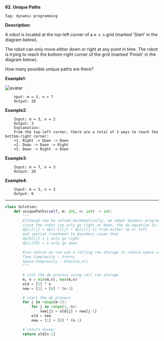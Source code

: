 **62. Unique Paths**

```Tag: dynamic programming```

**Description:**

A robot is located at the top-left corner of a ```m x n``` grid (marked 'Start' in the diagram below).

The robot can only move either down or right at any point in time. The robot is trying to reach the bottom-right corner of the grid (marked 'Finish' in the diagram below).

How many possible unique paths are there?

**Example1**:

![avatar](Fig/62-E1.png)

        nput: m = 3, n = 7
        Output: 28
        
**Example2**:

        Input: m = 3, n = 2
        Output: 3
        Explanation:
        From the top-left corner, there are a total of 3 ways to reach the bottom-right corner:
        +1. Right -> Down -> Down
        +2. Down -> Down -> Right
        +3. Down -> Right -> Down

**Example3**:

        Input: m = 7, n = 3
        Output: 28
        
**Example4**:

        Input: m = 3, n = 3
        Output: 6
        
-----------

```python
class Solution:
    def uniquePaths(self, m: int, n: int) -> int:
        """
        Although can be solved mathematically, we adopt dynamic programming here
        since the robot can only go right or down, the dp equation is:
        dp[i][j] = dp[i-1][j] + dp[i][j-1] from either up or left
        and special treatment to boundary cases that
        dp[0][j] = 1 only go right
        dp[i][0] = 1 only go down
        
        Also notice we can use a rolling row storage to reduce space complexity
        Time Complexity : O(m*n)
        Space Complexity : O(min(m,n))
        """
        
        # init the dp process using roll row storage
        m, n = min(m,n), max(m,n)
        old = [1] * n
        new = [1] + [0] * (n-1)
        
        # start the dp process
        for i in range(m-1):
            for j in range(1, n):
                new[j] = old[j] + new[j-1]
            old = new
            new = [1] + [0] * (n-1)
        
        # return answer
        return old[n-1]
```


  
